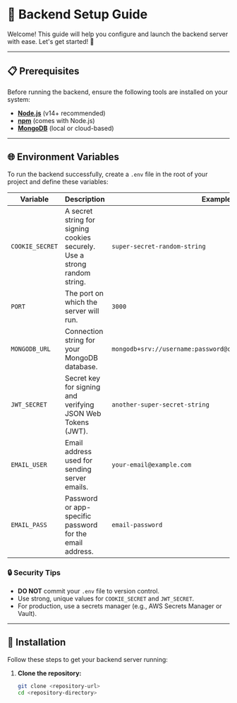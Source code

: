 # 🌟 Backend Setup Guide  

Welcome! This guide will help you configure and launch the backend server with ease. Let's get started! 🚀  

---

## 📋 Prerequisites  

Before running the backend, ensure the following tools are installed on your system:  

- **[Node.js](https://nodejs.org/)** (v14+ recommended)  
- **[npm](https://www.npmjs.com/)** (comes with Node.js)  
- **[MongoDB](https://www.mongodb.com/)** (local or cloud-based)  

---

## 🌐 Environment Variables  

To run the backend successfully, create a `.env` file in the root of your project and define these variables:  

| Variable      | Description                                                                 | Example                                  |  
|---------------|-----------------------------------------------------------------------------|------------------------------------------|  
| `COOKIE_SECRET` | A secret string for signing cookies securely. Use a strong random string.  | `super-secret-random-string`             |  
| `PORT`         | The port on which the server will run.                                      | `3000`                                   |  
| `MONGODB_URL`  | Connection string for your MongoDB database.                               | `mongodb+srv://username:password@cluster.mongodb.net/dbname` |  
| `JWT_SECRET`   | Secret key for signing and verifying JSON Web Tokens (JWT).                | `another-super-secret-string`            |  
| `EMAIL_USER`   | Email address used for sending server emails.                              | `your-email@example.com`                 |  
| `EMAIL_PASS`   | Password or app-specific password for the email address.                   | `email-password`                         |  

### 🔒 Security Tips  

- **DO NOT** commit your `.env` file to version control.  
- Use strong, unique values for `COOKIE_SECRET` and `JWT_SECRET`.  
- For production, use a secrets manager (e.g., AWS Secrets Manager or Vault).  

---

## 🚀 Installation  

Follow these steps to get your backend server running:  

1. **Clone the repository:**  
   ```bash  
   git clone <repository-url>  
   cd <repository-directory>  
